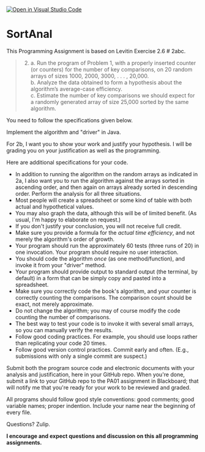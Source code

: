 [![Open in Visual Studio Code](https://classroom.github.com/assets/open-in-vscode-2e0aaae1b6195c2367325f4f02e2d04e9abb55f0b24a779b69b11b9e10269abc.svg)](https://classroom.github.com/online_ide?assignment_repo_id=16158469&assignment_repo_type=AssignmentRepo)
# SortAnal
<p>This Programming Assignment is based on Levitin Exercise 2.6 # 2abc. </p>

> 2. a. Run the program of Problem 1, with a properly inserted counter (or counters)
for the number of key comparisons, on 20 random arrays of sizes 1000,
2000, 3000, . . . , 20,000.<br>
b. Analyze the data obtained to form a hypothesis about the algorithm’s
average-case efficiency.<br>
c. Estimate the number of key comparisons we should expect for a randomly
generated array of size 25,000 sorted by the same algorithm.

<p>You need to follow the specifications given below.</p>
<p>Implement the algorithm and "driver" in Java.</p>
<p>For 2b, I want you to show your work and justify your hypothesis. I will be grading you on your justification as well as the programming.</p>
<p>Here are additional specifications for your code.</p>
<ul>
<li>In addition to running the algorithm on the random arrays as indicated in 2a, I also want you to run the algorithm against the arrays sorted in ascending order, and then again on arrays already sorted in descending order. Perform the analysis for all three situations.</li>
<li>Most people will create a spreadsheet or some kind of table with both actual and hypothetical values.</li>
<li>You may also graph the data, although this will be of limited benefit. (As usual, I'm happy to elaborate on request.)</li>
<li>If you don't justify your conclusion, you will not receive full credit.</li>
<li>Make sure you provide a formula for the <em>actual time efficiency</em>, and not merely the algorithm's order of growth.</li>
<li>Your program should run the approximately 60 tests (three runs of 20) in one invocation.&nbsp;Your program should require no user interaction.</li>
<li>You should code the algorithm <i>once</i> (as one method/function), and invoke it from your "driver" method.</li>
<li>Your program should provide output to standard output (the terminal, by default) in a form that can be simply copy and pasted into a spreadsheet.</li>
<li>Make sure you correctly code the book's algorithm, and your counter is correctly counting the comparisons. The comparison count should be exact, not merely approximate.</li>
<li>Do not change the algorithm; you may of course modify the code counting the number of comparisons.&nbsp;</li>
<li>The best way to test your code is to invoke it with several small arrays, so you can manually verify the results.</li>
<li>Follow good coding practices. For example, you should use loops rather than replicating your code 20 times.</li>
<li>Follow good version control practices. Commit early and often. (E.g., submissions with only a single commit are suspect.)
</ul>
<p>Submit both the program source code and electronic documents with your analysis and justification, here in your GitHub repo. When you're done, submit a link to your GitHub repo 
to the PA01 assignment in Blackboard; that will notify me that you're ready for your work to be reviewed and graded.</p>
<p>All programs should follow good style conventions: good comments; good variable names; proper indention. Include your name near the beginning of every file.</p>
<p>Questions? Zulip.</p>
<p><strong>I encourage and expect questions and discussion on this all programming assignments.</strong></p>
